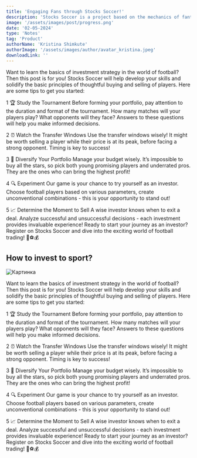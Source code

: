 ```yaml
---
title: 'Engaging Fans through Stocks Soccer!'
description: 'Stocks Soccer is a project based on the mechanics of fantasy games that combines soccer and investments. The main goal of the player (manager) is to assemble a team of players, taking into account their value and projections. Players then need to make transfers at certain times by exchanging players. The one with the most expensive team will be declared the winner. ⚽️💰'
image: '/assets/images/post/progress.png'
date: '02-05-2024'
type: 'Notes'
tag: 'Product'
authorName: 'Kristina Shimkute'
authorImage: '/assets/images/author/avatar_kristina.jpeg'
downloadLink: ''
---
```


Want to learn the basics of investment strategy in the world of football? Then this post is for you! Stocks Soccer will help develop your skills and solidify the basic principles of thoughtful buying and selling of players. Here are some tips to get you started:

1 🏆 Study the Tournament Before forming your portfolio, pay attention to the duration and format of the tournament. How many matches will your players play? What opponents will they face? Answers to these questions will help you make informed decisions.

2 ⏰ Watch the Transfer Windows Use the transfer windows wisely! It might be worth selling a player while their price is at its peak, before facing a strong opponent. Timing is key to success!

3 🎯 Diversify Your Portfolio Manage your budget wisely. It’s impossible to buy all the stars, so pick both young promising players and underrated pros. They are the ones who can bring the highest profit!

4 🔍 Experiment Our game is your chance to try yourself as an investor. Choose football players based on various parameters, create unconventional combinations - this is your opportunity to stand out!

5 📈 Determine the Moment to Sell A wise investor knows when to exit a deal. Analyze successful and unsuccessful decisions - each investment provides invaluable experience! Ready to start your journey as an investor? Register on Stocks Soccer and dive into the exciting world of football trading! 🌟⚽️💰

## How to invest to sport?

![Картинка](/assets/images/postPicture/progress.png)

Want to learn the basics of investment strategy in the world of football? Then this post is for you! Stocks Soccer will help develop your skills and solidify the basic principles of thoughtful buying and selling of players. Here are some tips to get you started:

1 🏆 Study the Tournament Before forming your portfolio, pay attention to the duration and format of the tournament. How many matches will your players play? What opponents will they face? Answers to these questions will help you make informed decisions.

2 ⏰ Watch the Transfer Windows Use the transfer windows wisely! It might be worth selling a player while their price is at its peak, before facing a strong opponent. Timing is key to success!

3 🎯 Diversify Your Portfolio Manage your budget wisely. It’s impossible to buy all the stars, so pick both young promising players and underrated pros. They are the ones who can bring the highest profit!

4 🔍 Experiment Our game is your chance to try yourself as an investor. Choose football players based on various parameters, create unconventional combinations - this is your opportunity to stand out!

5 📈 Determine the Moment to Sell A wise investor knows when to exit a deal. Analyze successful and unsuccessful decisions - each investment provides invaluable experience! Ready to start your journey as an investor? Register on Stocks Soccer and dive into the exciting world of football trading! 🌟⚽️💰
